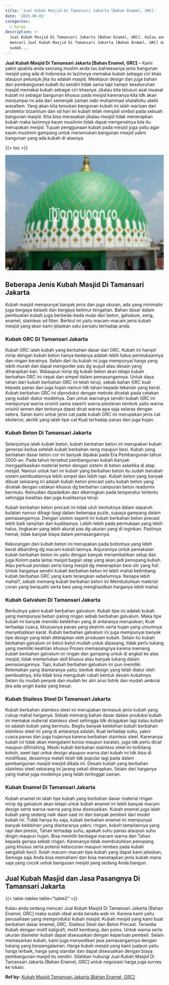 ```yaml
---
title: 'Jual Kubah Masjid Di Tamansari Jakarta [Bahan Enamel, GRC]'
date: '2025-06-01'
categories:
  - harga
description: >-
  Jual Kubah Masjid Di Tamansari Jakarta [Bahan Enamel, GRC]. Kalau anda sedang
  mencari Jual Kubah Masjid Di Tamansari Jakarta [Bahan Enamel, GRC] maka
  sudah...
---
```


**Jual Kubah Masjid Di Tamansari Jakarta \[Bahan Enamel, GRC\]** – Kami yakin apabila anda seorang muslim anda tau bahwasanya jenis bangunan mesjid yang ada di Indonesia ini lazimnya memakai kubah sebagai ciri khas ataupun petunjuk jika itu adalah masjid. Meskipun design dan juga bahan dari pembangunan kubah itu sendiri tidak sama tapi hampir keseluruhan masjid memakai kubah sebagai ciri khasnya. jikalau kita telusuri asal muasal kubah ini sebagai bangunan khusus pada mesjid karenanya kita tdk akan menjumpai ini ada dari semenjak zaman nabi muhammad shalallohu alaihi wasallam. Yang akan kita temukan bangunan kubah ini ialah warisan dari arsitektur bizantium dan sd hari ini kubah telah menjadi simbol pada sebuah bangunan masjid. Kita bisa merasakan jikalau mesjid tidak menerapkan kubah maka lazimnya kaum muslimin tidak dapat mengenalnya bila itu merupakan mesjid. Tujuan penggunaan kubah pada mesjid juga yaitu agar kaum muslimin gampang untuk menemukan bangunan mesjid yakni bangunan yang ada kubah di atasnya.

{{< toc >}}

![Jual Kubah Masjid Di Tamansari Jakarta [Bahan Enamel, GRC]](/images/jual-kubah-masjid-42.png)

## Beberapa Jenis Kubah Masjid Di Tamansari Jakarta

Kubah masjid mempunyai banyak jenis dan juga ukuran, ada yang minimalis juga bergaya kelasik dan bergaya ketimur tengahan. Bahan dasar dalam pembuatan kubah juga berbeda-beda mulai dari beton, galvalum, seng, enamel, stainless sd fiber. Berikut ini yaitu macam-macam jenis kubah mesjid yang akan kami jelaskan satu persatu terhadap anda.

### Kubah GRC Di Tamansari Jakarta

Kubah GRC ialah kubah yang berbahan dasar dari GRC. Kubah ini hampir mirip dengan kubah beton hanya bedanya adalah lebih halus permukaannya dan ringan beratnya. Selain dari itu kubah ini juga mempunyai harga yang lebih murah dan dapat mengorder pas dg wujud atau desain yang diharapkan kan. Walaupun mirip dg kubah beton akan tetapi kubah berbahan GRC ini cepat dan simpel dalam pemasangannya. Untuk daya tahan dari kubah berbahan GRC ini telah teruji, sebab bahan GRC kuat kepada panas dan juga hujan namun tdk tahan kepada tekanan yang berat. Kubah berbahan GRC ini diproduksi dengan metode dicetak pada cetakan yang sudah diatur modelnya. Dan untuk warnanya sendiri kubah GRC ini mempunyai warna orisinil sama seperti warna plesteran tembok yaitu warna orisinil semen dan tentunya dapat dicat warna apa saja selaras dengan selera. Saran kami untuk jenis cat pada kubah GRC ini merupakan jenis cat eksterior, akrilik yang ialah tipe cat Kuat terhadap panas dan juga hujan.

### Kubah Beton Di Tamansari Jakarta

Selanjutnya ialah kubah beton, kubah berbahan beton ini merupakan kubah generasi kedua setelah kubah berbahan seng maupun besi. Kubah yang berbahan dasar beton cor ini banyak dipakai pada Era Pembangunan tahun 2000-an. Pada tahun tersebut pembangunan kubah banyak mengaplikasikan material beton dengan sistem di beton seketika di atap mesjid. Namun untuk hari ini kubah yang berbahan beton itu sudah berubah sistem pembuatannya lebih simpel dan lebih rapi. Kubah beton yang banyak dibuat sekarang ini adalah kubah beton precast yaitu kubah beton yang dicetak dengan cetakan khusus dg berbahan campuran beton readymix bermutu. Kemudian dipadatkan dan dikeringkan pada temperatur tertentu sehingga kwalitas dan juga kualitasnya teruji.

Kubah berbahan beton precast ini tidak utuh bentuknya dalam separuh bulatan namun dibagi-bagi dalam beberapa puzle, supaya gampang dalam pemasangannya. Dengan sistem seperti ini kubah berbahan beton precast lebih baik tampilan dan kualitasnya. Lebih-lebih pada permukaan yang lebih halus, lingkaran yang lebih akurat pas dg ukuran yang di inginkan. Pastinya hemat, tidak banyak biaya dalam pemasangannya.

Kekurangan dari kubah beton ini merupakan pada bobotnya yang lebih berat dibanding dg macam kubah lainnya. Anjurannya untuk pemakaian kubah berbahan beton ini yaitu dengan banyak menambahkan selup dan juga Kolom pada lantai masjid bagian atap yang akan jadi penopang kubah. Atau perkuat pondasi serta tiang mesjid dg menerapkan besi ulir yang full. Untuk harganya sendiri kubah berbahan beton ini lebih mahal ketimbang kubah berbahan GRC yang kami terangkan sebelumnya. Kenapa lebih mahal?, sebab memang kubah berbahan beton ini Membutuhkan material coran yang berqualiti serta besi yang menghasilkan harganya lebih mahal.

### Kubah Galvalum Di Tamansari Jakarta

Berikutnya yakni kubah berbahan galvalum. Kubah tipe ini adalah kubah yang mempunyai beban paling ringan sebab berbahan galvalum. Maka tipe kubah ini banyak memiliki kelebihan yang di antaranya merupakan; Kuat terhadap cuaca, khususnya panas yang ekstrim serta hujan yang umumnya menyebabkan karat. Kubah berbahan galvalum ini juga mempunyai banyak tipe design yang telah ditetapkan oleh produsen kubah. Selain itu kubah berbahan galvalum ini betul-betul mudah untuk dipasang, tidak perlu tukang yang memiliki keahlian khusus Proses memasangnya karena memang kubah berbahan galvalum ini ringan dan gampang untuk di angkat ke atas mesjid, tidak memerlukan skill khusus atau banyak tukang dalam pemasangannya. Tapi, kubah berbahan galvalum ini pun memiliki Kelemahan yang diantaranya yaitu; bentuk design yang telah diatur oleh pembuatnya, kita tidak bisa mengubah rubah bentuk desain kubahnya. Selain itu mudah penyok dan mudah ter aliri arus listrik dan mudah ambruk jika ada angin badai yang besar.

### Kubah Stailess Steel Di Tamansari Jakarta

Kubah berbahan stainless steel ini merupakan termasuk jenis kubah yang cukup mahal harganya. Sebab memang bahan dasar dalam produksi kubah ini memakai material stainless steel sehingga tdk diragukan lagi kalau kubah ini adalah kubah yang bermutu. Begitu banyak kelebihan kubah berbahan stainless steel ini yang di antaranya adalah; Kuat terhadap suhu, yakni cuaca panas dan juga hujannya karena berbahan stainless steel. Karenanya kubah ini tidak akan mengalami korosi maupun karatan, juga tdk perlu dicat maupun difinishing. Meski kubah berbahan stainless steel ini terbilang kokoh, awet tapi untuk design ataupun warna dari kubah ini tdk bisa di modifikasi, desainnya malah telah tdk popular lagi pada dalam pembangunan masjid-mesjid dikala ini. Desain kubah yang berbahan stainless steel sekarang ini jarang sekali diterapkan, Selain dari harganya yang mahal juga modelnya yang telah tertinggal zaman.

### Kubah Enamel Di Tamansari Jakarta

Kubah enamel ini ialah tipe kubah yang berbahan dasar material ringan mirip dg galvalum akan tetapi untuk kubah enamel ini lebih banyak macam design serta warna-warna yang bisa disesuaikan. Kubah enamel juga ialah kubah yang sedang naik daun saat ini dan banyak pembeli dari model kubah ini. Tidak hanya itu saja, kubah berbahan enamel ini mempunyai banyak kelebihan yang diantaranya yakni; ringan, kokoh tampilannya yang rapi dan presisi, Tahan terhadap suhu, apakah suhu panas ataupun suhu dingin maupun hujan. Bisa memilih berbagai macam warna dan Tahan kepada gempa sebab ringan. Karenanya tidak membutuhkan penopang yang khusus serta potensi kebocoran maupun rembes pada kubah sangatlah kecil. Itulah macam-macam tipe kubah yang dapat kami jelaskan, Semoga saja Anda bisa memahami dan bisa menetapkan jenis kubah mana saja yang cocok untuk bangunan mesjid yang sedang Anda bangun.

## Jual Kubah Masjid dan Jasa Pasangnya Di Tamansari Jakarta

{{< table-tables table="table2" >}}

Kalau anda sedang mencari Jual Kubah Masjid Di Tamansari Jakarta \[Bahan Enamel, GRC\] maka sudah ideal anda berada web ini. Karena kami yaitu perusahaan yang memproduksi kubah masjid. Kubah mesjid yang kami buat berbahan dasar enamel, GRC, Stailess Steel dan Beton Precast. Tersedia Kubah dengan motif kaligrafi, motif kembang, dan polos. Untuk warna serta ukuran diameter kubah dapat disesuaikan dengan keperluan pembeli. Selain memasarkan kubah, kami juga menyedikan jasa pemasangannya dengan tukang yang berpengalaman. Harga kubah mesjid yang kami jualpun yaitu harga terbaik, harga yang standar dan dapat disesuaikan dengan biaya pembangunan masjid itu sendiri. Silahkan hubungi Jual Kubah Masjid Di Tamansari Jakarta \[Bahan Enamel, GRC\] untuk negosiasi harga juga survey ke lokasi.

**Ref by:** [Kubah Masjid Tamansari Jakarta [Bahan Enamel, GRC]](https://id.wikipedia.org/wiki/Kubah)
